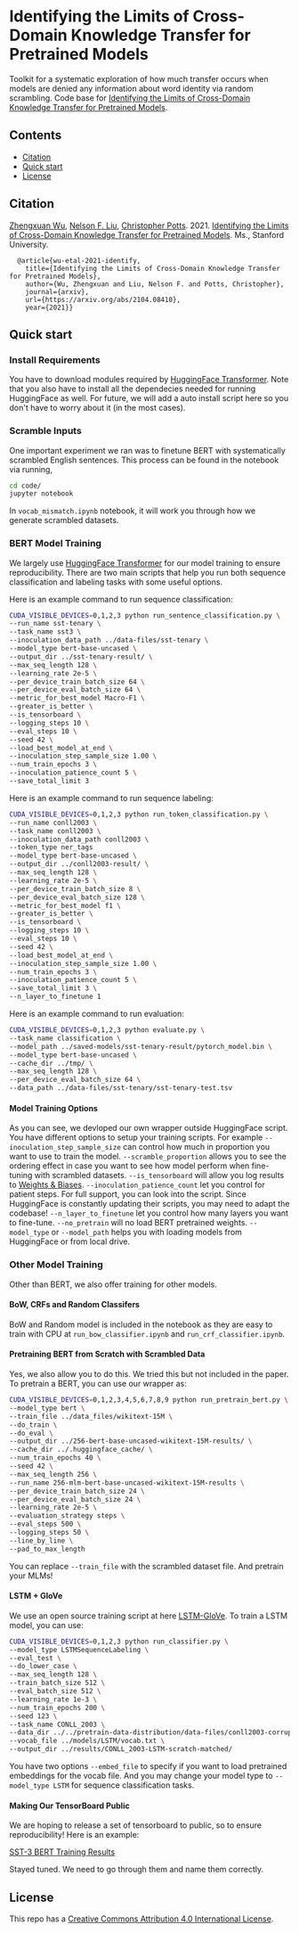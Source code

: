 # Identifying the Limits of Cross-Domain Knowledge Transfer for Pretrained Models

Toolkit for a systematic exploration of how much transfer occurs when models are denied any information about word identity via random scrambling.
Code base for [Identifying the Limits of Cross-Domain Knowledge Transfer for Pretrained Models](https://zen-wu.social/papers/BERT_on_word_identity.pdf).

## Contents

* [Citation](#Citation)
* [Quick start](#quick-start)
* [License](#license)

## Citation

[Zhengxuan Wu](http://zen-wu.social), [Nelson F. Liu](https://cs.stanford.edu/~nfliu/), [Christopher Potts](http://web.stanford.edu/~cgpotts/). 2021. [Identifying the Limits of Cross-Domain Knowledge Transfer for Pretrained Models](https://zen-wu.social/papers/BERT_on_word_identity.pdf). Ms., Stanford University.

```stex
  @article{wu-etal-2021-identify,
    title={Identifying the Limits of Cross-Domain Knowledge Transfer for Pretrained Models},
    author={Wu, Zhengxuan and Liu, Nelson F. and Potts, Christopher},
    journal={arxiv},
    url={https://arxiv.org/abs/2104.08410},
    year={2021}}
```

## Quick start

### Install Requirements
You have to download modules required by [HuggingFace Transformer](https://github.com/huggingface/transformers). Note that you also have to install all the dependecies needed for running HuggingFace as well. For future, we will add a auto install script here so you don't have to worry about it (in the most cases).

### Scramble Inputs
One important experiment we ran was to finetune BERT with systematically scrambled English sentences. This process can be found in the notebook via running,
```bash
cd code/
jupyter notebook
```
In `vocab_mismatch.ipynb` notebook, it will work you through how we generate scrambled datasets.

### BERT Model Training
We largely use [HuggingFace Transformer](https://github.com/huggingface/transformers) for our model training to ensure reproducibility. There are two main scripts that help you run both sequence classification and labeling tasks with some useful options.

Here is an example command to run sequence classification:
```bash
CUDA_VISIBLE_DEVICES=0,1,2,3 python run_sentence_classification.py \
--run_name sst-tenary \
--task_name sst3 \
--inoculation_data_path ../data-files/sst-tenary \
--model_type bert-base-uncased \
--output_dir ../sst-tenary-result/ \
--max_seq_length 128 \
--learning_rate 2e-5 \
--per_device_train_batch_size 64 \
--per_device_eval_batch_size 64 \
--metric_for_best_model Macro-F1 \
--greater_is_better \
--is_tensorboard \
--logging_steps 10 \
--eval_steps 10 \
--seed 42 \
--load_best_model_at_end \
--inoculation_step_sample_size 1.00 \
--num_train_epochs 3 \
--inoculation_patience_count 5 \
--save_total_limit 3
```

Here is an example command to run sequence labeling:
```bash
CUDA_VISIBLE_DEVICES=0,1,2,3 python run_token_classification.py \
--run_name conll2003 \
--task_name conll2003 \
--inoculation_data_path conll2003 \
--token_type ner_tags
--model_type bert-base-uncased \
--output_dir ../conll2003-result/ \
--max_seq_length 128 \
--learning_rate 2e-5 \
--per_device_train_batch_size 8 \
--per_device_eval_batch_size 128 \
--metric_for_best_model f1 \
--greater_is_better \
--is_tensorboard \
--logging_steps 10 \
--eval_steps 10 \
--seed 42 \
--load_best_model_at_end \
--inoculation_step_sample_size 1.00 \
--num_train_epochs 3 \
--inoculation_patience_count 5 \
--save_total_limit 3 \
--n_layer_to_finetune 1
```

Here is an example command to run evaluation:
```bash
CUDA_VISIBLE_DEVICES=0,1,2,3 python evaluate.py \
--task_name classification \
--model_path ../saved-models/sst-tenary-result/pytorch_model.bin \
--model_type bert-base-uncased \
--cache_dir ../tmp/ \
--max_seq_length 128 \
--per_device_eval_batch_size 64 \
--data_path ../data-files/sst-tenary/sst-tenary-test.tsv
```

#### Model Training Options
As you can see, we devloped our own wrapper outside HuggingFace script. You have different options to setup your training scripts. For example `--inoculation_step_sample_size` can control how much in proportion you want to use to train the model. `--scramble_proportion` allows you to see the ordering effect in case you want to see how model perform when fine-tuning with scrambled datasets. `--is_tensorboard` will allow you log results to [Weights & Biases](https://wandb.ai/home). `--inoculation_patience_count` let you control for patient steps. For full support, you can look into the script. Since HuggingFace is constantly updating their scripts, you may need to adapt the codebase! `--n_layer_to_finetune` let you control how many layers you want to fine-tune. `--no_pretrain` will no load BERT pretrained weights. `--model_type` or `--model_path` helps you with loading models from HuggingFace or from local drive.


### Other Model Training
Other than BERT, we also offer training for other models.

#### BoW, CRFs and Random Classifers
BoW and Random model is included in the notebook as they are easy to train with CPU at `run_bow_classifier.ipynb` and `run_crf_classifier.ipynb`.

#### Pretraining BERT from Scratch with Scrambled Data
Yes, we also allow you to do this. We tried this but not included in the paper. To pretrain a BERT, you can use our wrapper as:
```bash
CUDA_VISIBLE_DEVICES=0,1,2,3,4,5,6,7,8,9 python run_pretrain_bert.py \
--model_type bert \
--train_file ../data_files/wikitext-15M \
--do_train \
--do_eval \
--output_dir ../256-bert-base-uncased-wikitext-15M-results/ \
--cache_dir ../.huggingface_cache/ \
--num_train_epochs 40 \
--seed 42 \
--max_seq_length 256 \
--run_name 256-mlm-bert-base-uncased-wikitext-15M-results \
--per_device_train_batch_size 24 \
--per_device_eval_batch_size 24 \
--learning_rate 2e-5 \
--evaluation_strategy steps \
--eval_steps 500 \
--logging_steps 50 \
--line_by_line \
--pad_to_max_length
```
You can replace `--train_file` with the scrambled dataset file. And pretrain your MLMs!

#### LSTM + GloVe
We use an open source training script at here [LSTM-GloVe](https://github.com/frankaging/BERT_LRP/). To train a LSTM model, you can use:
```bash
CUDA_VISIBLE_DEVICES=0,1,2,3 python run_classifier.py \
--model_type LSTMSequenceLabeling \
--eval_test \
--do_lower_case \
--max_seq_length 128 \
--train_batch_size 512 \
--eval_batch_size 512 \
--learning_rate 1e-3 \
--num_train_epochs 200 \
--seed 123 \
--task_name CONLL_2003 \
--data_dir ../../pretrain-data-distribution/data-files/conll2003-corrupted-matched/ \
--vocab_file ../models/LSTM/vocab.txt \
--output_dir ../results/CONLL_2003-LSTM-scratch-matched/
```
You have two options `--embed_file` to specify if you want to load pretrained embeddings for the vocab file. And you may change your model type to `--model_type LSTM` for sequence classification tasks.

#### Making Our TensorBoard Public
We are hoping to release a set of tensorboard to public, so to ensure reproducibility! Here is an example:

[SST-3 BERT Training Results](https://wandb.ai/wuzhengx/sst3_bertonomy)

Stayed tuned. We need to go through them and name them correctly.

## License

This repo has a [Creative Commons Attribution 4.0 International License](https://creativecommons.org/licenses/by/4.0/).




